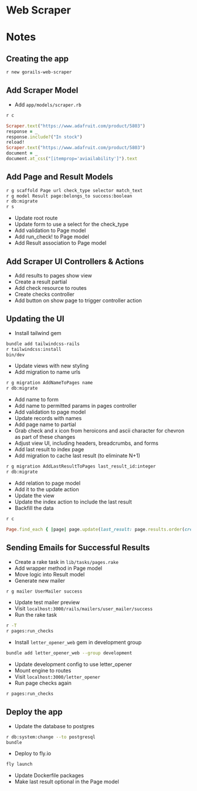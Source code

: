# Web Scraper

# Notes


## Creating the app

```sh
r new gorails-web-scraper
```

## Add Scraper Model

- Add `app/models/scraper.rb`

```sh
r c
```

```ruby
Scraper.text("https://www.adafruit.com/product/5803")
response = _
response.include?("In stock")
reload!
Scraper.text("https://www.adafruit.com/product/5803")
document = _
document.at_css("[itemprop='aviailability']").text
```


## Add Page and Result Models

```sh
r g scaffold Page url check_type selector match_text
r g model Result page:belongs_to success:boolean
r db:migrate
r s
```

- Update root route
- Update form to use a select for the check_type
- Add validation to Page model
- Add run_check! to Page model
- Add Result association to Page model

## Add Scraper UI Controllers & Actions

- Add results to pages show view
- Create a result partial
- Add check resource to routes
- Create checks controller
- Add button on show page to trigger controller action

## Updating the UI

- Install tailwind gem

```sh
bundle add tailwindcss-rails
r tailwindcss:install
bin/dev
```

- Update views with new styling
- Add migration to name urls

```sh
r g migration AddNameToPages name
r db:migrate
```

- Add name to form
- Add name to permitted params in pages controller
- Add validation to page model
- Update records with names
- Add page name to partial
- Grab check and x icon from heroicons and ascii character for chevron as part of these changes
- Adjust view UI, including headers, breadcrumbs, and forms
- Add last result to index page
- Add migration to cache last result (to eliminate N+1)

```sh
r g migration AddLastResultToPages last_result_id:integer
r db:migrate
```

- Add relation to page model
- Add it to the update action
- Update the view
- Update the index action to include the last result
- Backfill the data

```sh
r c
```

```ruby
Page.find_each { |page| page.update(last_result: page.results.order(created_at: :desc).first) }
```

## Sending Emails for Successful Results

- Create a rake task in `lib/tasks/pages.rake`
- Add wrapper method in Page model
- Move logic into Result model
- Generate new mailer

```sh
r g mailer UserMailer success
```

- Update test mailer preview
- Visit `localhost:3000/rails/mailers/user_mailer/success`
- Run the rake task

```sh
r -T
r pages:run_checks
```

- Install `letter_opener_web` gem in development group

```sh
bundle add letter_opener_web --group development
```

- Update development config to use letter_opener
- Mount engine to routes
- Visit `localhost:3000/letter_opener`
- Run page checks again

```sh
r pages:run_checks
```

## Deploy the app

- Update the database to postgres

```sh
r db:system:change --to postgresql
bundle
```

- Deploy to fly.io

```sh
fly launch
```

- Update Dockerfile packages
- Make last result optional in the Page model
